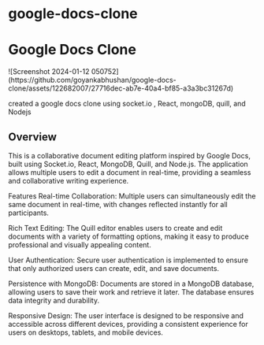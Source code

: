 # google-docs-clone
<h1>Google Docs Clone</h1>
![Screenshot 2024-01-12 050752](https://github.com/goyankabhushan/google-docs-clone/assets/122682007/27716dec-ab7e-40a4-bf85-a3a3bc31267d)

created a google docs clone using socket.io , React, mongoDB, quill, and Nodejs

<h2>Overview</h2>
This is a collaborative document editing platform inspired by Google Docs, built using Socket.io, React, MongoDB, Quill, and Node.js. The application allows multiple users to edit a document in real-time, providing a seamless and collaborative writing experience.

Features
Real-time Collaboration: Multiple users can simultaneously edit the same document in real-time, with changes reflected instantly for all participants.

Rich Text Editing: The Quill editor enables users to create and edit documents with a variety of formatting options, making it easy to produce professional and visually appealing content.

User Authentication: Secure user authentication is implemented to ensure that only authorized users can create, edit, and save documents.

Persistence with MongoDB: Documents are stored in a MongoDB database, allowing users to save their work and retrieve it later. The database ensures data integrity and durability.

Responsive Design: The user interface is designed to be responsive and accessible across different devices, providing a consistent experience for users on desktops, tablets, and mobile devices.
